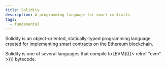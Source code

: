 ```yaml
---
title: Solidity
description: A programming language for smart contracts
tags:
  - fundamental
---
```


Solidity is an object-oriented, statically-typed programming language created for implementing smart contracts on the Ethereum blockchain. 

Solidity is one of several languages that compile to [EVM]({{< relref "evm" >}}) bytecode. 



